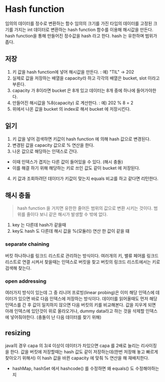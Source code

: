 # Hash function
임의의 데이터를 정수로 변환하는 함수
임의의 크기를 가진 타입의 데이터를 고정된 크기를 가지는 int 데이터로 변환하는 hash function 함수를 이용해 해시값을 만든다.
hash function을 통해 만들어진 정수값을 hash 라고 한다. hash 는 유한하며 범위가 좁다.

## 저장
1. 키 값을 hash function에 넣어 해시값을 만든다. : 예) "TIL" -> 202
2. 실제로 값을 저장하는 배열을 capacity라 하고 각각의 배열은 bucket, slot 이라고 부른다.
3. capacity 가 8이라면 bucket 은 8개 있고 데이터는 8개 중에 하나에 들어가야한다.
4. 만들어진 해시값을 %8(capacity) 로 계산한다. : 예) 202 % 8 = 2
5. 위에서 나온 값을 bucket 의 index로 해서 bucket 에 저장시킨다.

## 읽기
1. 키 값을 넣어 검색하면 키값이 hash function 에 의해 hash 값으로 변경된다.
2. 변경된 값을 capacity 값으로 % 연산을 한다.
3. 나온 값으로 해당하는 인덱스로 간다.
  - 이때 인덱스가 겹치는 다른 값이 들어있을 수 있다. (해시 충돌)
  - 이를 해결 하기 위해 해당하는 키로 쓰인 값도 같이 bucket 에 저장된다.
4. 키 값과 조회하려던 데이터가 키값이 맞는지 equals 비교를 하고 같다면 리턴한다.

## 해시 충돌
> hash function 을 거치면 유한한 줄어든 범위의 값으로 변환 시키는 것이다. 범위를 줄이다 보니 같은 해시가 발생할 수 밖에 없다.
1. key 는 다른데 hash가 같을때
2. key도 hash 도 다른데 해시 값을 %(모듈러) 연산 한 값이 같을 떄

### separate chaining
버킷 하나하나를 링크드 리스트로 관리하는 방식이다.
여러개의 키, 밸류 페어를 링크드 리스트로 연결 시켜서 찾을때는 인덱스로 버킷을 찾고 버킷의 링크드 리스트에서는 키로 검색해 찾는다.

### open addressing
여러가지 방식이 있는데 그 중 리니어 프로빙(linear probing)은 이미 해당 인덱스에 데이터가 있으면 바로 다음 인덱스에 저장하는 방식이다.
데이터를 읽어올때도 먼저 해당 인덱스를 간 후 값이 일치하지 않으면 다음 버킷의 키를 비교해본다.
값을 지우게 되면 아래 인덱스에 있던것이 위로 올라오거나, dummy data라고 하는 것을 삭제할 인덱스에 넣어줘야한다. (충돌이 난 다음 데이터를 찾기 위해)

## resizing
java의 경우 capa 의 3/4 이상이 데이터가 차있으면 capa 를 2배로 늘리는 리사이징을 한다.
값을 버킷에 저장할때는 hash 값도 같이 저장하는데(한번 저장해 놓고 빠르게 찾아오기 위해서) 이 hash 값을 바뀐 capacity 에 맞춰 % 연산을 해 재배치한다.

- hashMap, hashSet 에서 hashcode() 를 수정하면 왜 equals() 도 수정해야하는지